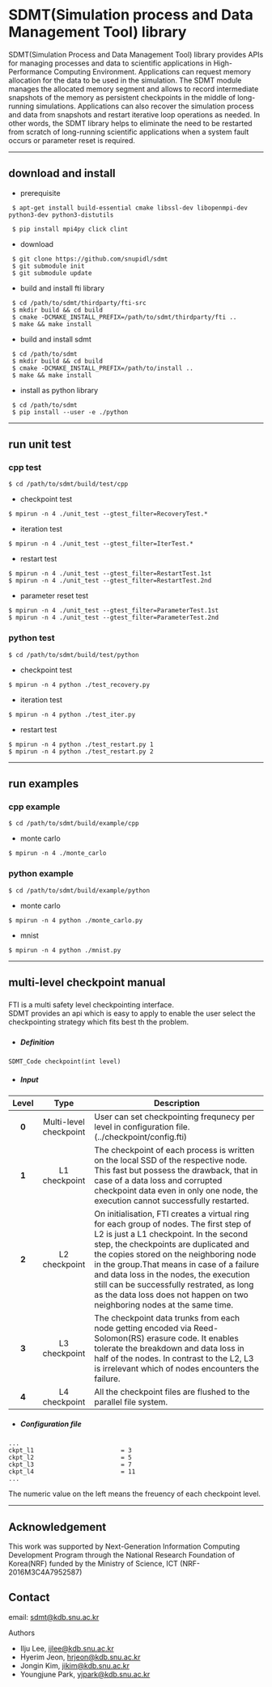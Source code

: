# SDMT(Simulation process and Data Management Tool) library

SDMT(Simulation Process and Data Management Tool) library provides APIs
for managing processes and data to scientific applications in
High-Performance Computing Environment. Applications can request memory
allocation for the data to be used in the simulation. The SDMT module
manages the allocated memory segment and allows to record intermediate
snapshots of the memory as persistent checkpoints in the middle of
long-running simulations. Applications can also recover the simulation
process and data from snapshots and restart iterative loop operations
as needed. In other words, the SDMT library helps to eliminate the need
to be restarted from scratch of long-running scientific applications
when a system fault occurs or parameter reset is required.

---

## download and install
* prerequisite
```
 $ apt-get install build-essential cmake libssl-dev libopenmpi-dev python3-dev python3-distutils
```
```
 $ pip install mpi4py click clint
```

* download
```
 $ git clone https://github.com/snupidl/sdmt
 $ git submodule init
 $ git submodule update
```

* build and install fti library
```
 $ cd /path/to/sdmt/thirdparty/fti-src
 $ mkdir build && cd build
 $ cmake -DCMAKE_INSTALL_PREFIX=/path/to/sdmt/thirdparty/fti ..
 $ make && make install
```

* build and install sdmt
```
 $ cd /path/to/sdmt
 $ mkdir build && cd build
 $ cmake -DCMAKE_INSTALL_PREFIX=/path/to/install ..
 $ make && make install
```

* install as python library
```
 $ cd /path/to/sdmt
 $ pip install --user -e ./python
```
 
---

## run unit test
### cpp test
```
$ cd /path/to/sdmt/build/test/cpp
```
  - checkpoint test
  ```
  $ mpirun -n 4 ./unit_test --gtest_filter=RecoveryTest.*
  ```

  - iteration test
  ```
  $ mpirun -n 4 ./unit_test --gtest_filter=IterTest.*
  ```

  - restart test
  ```
  $ mpirun -n 4 ./unit_test --gtest_filter=RestartTest.1st
  $ mpirun -n 4 ./unit_test --gtest_filter=RestartTest.2nd
  ```

  - parameter reset test
  ```
  $ mpirun -n 4 ./unit_test --gtest_filter=ParameterTest.1st
  $ mpirun -n 4 ./unit_test --gtest_filter=ParameterTest.2nd
  ```

### python test
```
$ cd /path/to/sdmt/build/test/python
```
  - checkpoint test
  ```
  $ mpirun -n 4 python ./test_recovery.py
  ```
  - iteration test
  ```
  $ mpirun -n 4 python ./test_iter.py
  ```
  - restart test
  ```
  $ mpirun -n 4 python ./test_restart.py 1
  $ mpirun -n 4 python ./test_restart.py 2
  ```
---

## run examples
###  cpp example
```
$ cd /path/to/sdmt/build/example/cpp
```
  - monte carlo
  ```
  $ mpirun -n 4 ./monte_carlo
  ```
### python example
```
$ cd /path/to/sdmt/build/example/python
```
  - monte carlo
  ```
  $ mpirun -n 4 python ./monte_carlo.py
  ```
  - mnist
  ```
  $ mpirun -n 4 python ./mnist.py
  ```
  ---


## multi-level checkpoint manual
###   
FTI is a multi safety level checkpointing interface.  
SDMT provides an api which is easy to apply to enable the user select the checkpointing strategy which fits best th the problem.
###  
- ##### Definition

```
SDMT_Code checkpoint(int level)
```
- ##### Input

|  <center>Level</center> |  <center>Type</center> |  <center>Description</center> |
|:--------:|:--------:|:--------|
|**0** | <center>Multi-level checkpoint</center> |User can set checkpointing frequnecy per level in configuration file. (../checkpoint/config.fti) |
|**1** | <center>L1 checkpoint</center> |The checkpoint of each process is written on the local SSD of the respective node. This fast but possess the drawback, that in case of a data loss and corrupted checkpoint data even in only one node, the execution cannot successfully restarted.|
|**2** | <center>L2 checkpoint</center> |On initialisation, FTI creates a virtual ring for each group of nodes. The first step of L2 is just a L1 checkpoint. In the second step, the checkpoints are duplicated and the copies stored on the neighboring node in the group.That means in case of a failure and data loss in the nodes, the execution still can be successfully restrated, as long as the data loss does not happen on two neighboring nodes at the same time.|
|**3** | <center>L3 checkpoint</center> |The checkpoint data trunks from each node getting encoded via Reed-Solomon(RS) erasure code. It enables tolerate the breakdown and data loss in half of the nodes. In contrast to the L2, L3 is irrelevant which of nodes encounters the failure.|
|**4** | <center>L4 checkpoint</center> |All the checkpoint files are flushed to the parallel file system.|


- ##### Configuration file
```
...
ckpt_l1                        = 3
ckpt_l2                        = 5
ckpt_l3                        = 7
ckpt_l4                        = 11
...
```
The numeric value on the left means the freuency of each checkpoint level.


---
## Acknowledgement
This work was supported by Next-Generation Information Computing Development Program through
the National Research Foundation of Korea(NRF) funded by the Ministry of Science, ICT (NRF-2016M3C4A7952587)

## Contact
email: sdmt@kdb.snu.ac.kr

Authors
- Ilju Lee, ijlee@kdb.snu.ac.kr
- Hyerim Jeon, hrjeon@kdb.snu.ac.kr
- Jongin Kim, jikim@kdb.snu.ac.kr
- Youngjune Park, yjpark@kdb.snu.ac.kr
